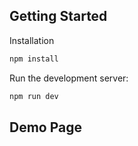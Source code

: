 ## Getting Started

Installation
```bash
npm install
```

Run the development server:

```bash
npm run dev
```

## Demo Page



